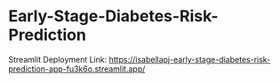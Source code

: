 # Early-Stage-Diabetes-Risk-Prediction

Streamlit Deployment Link: https://isabellapj-early-stage-diabetes-risk-prediction-app-fu3k6o.streamlit.app/
